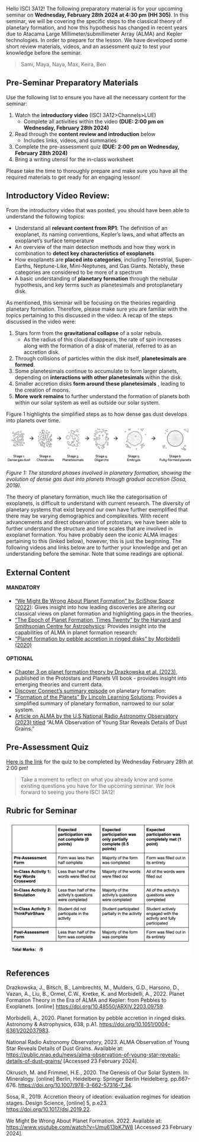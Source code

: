 

Hello ISCI 3A12! The following preparatory material is for your upcoming seminar on **Wednesday, February 28th 2024 at 4:30 pm (HH 305)**. In this seminar, we will be covering the specific steps to the classical theory of planetary formation, and how this hypothesis has changed in recent years due to Atacama Large Millimeter/submillimeter Array (ALMA) and Kepler technologies. In order to prepare for the lesson. We have developed some short review materials, videos, and an assessment quiz to test your knowledge before the seminar. 
> Sami, Maya, Naya, Max, Keira, Ben 

## Pre-Seminar Preparatory Materials
Use the following list to ensure you have all the necessary content for the seminar:
1. Watch the **introductory video** (ISCI 3A12>Channels>LUE)
      - Complete all activities within the video **(DUE: 2:00 pm on Wednesday, February 28th 2024)**
2. Read through the **content review and introduction** below
   - Includes links, videos, and summaries
3. Complete the pre-assessment quiz **(DUE: 2:00 pm on Wednesday, February 28th 2024)**
4. Bring a writing utensil for the in-class worksheet

Please take the time to thoroughly prepare and make sure you have all the required materials to get ready for an engaging lesson! 

## Introductory Video Review:

From the introductory video that was posted, you should have been able to understand the following topics:
- Understand all **relevant content from RP1**: The definition of an exoplanet, its naming conventions, Kepler’s laws, and what affects an exoplanet’s surface temperature
- An overview of the main detection methods and how they work in combination to **detect key characteristics of exoplanets**
- How exoplanets are **placed into categories**, including Terrestrial, Super-Earths, Neptune-Like, Mini-Neptunes, and Gas Giants. Notably, these categories are considered to be more of a spectrum
- A basic understanding of **planetary formation** through the nebular hypothesis, and key terms such as planetesimals and protoplanetary disk. 

As mentioned, this seminar will be focusing on the theories regarding planetary formation. Therefore, please make sure you are familiar with the topics pertaining to this discussed in the video. A recap of the steps discussed in the video were:

1. Stars form from the **gravitational collapse**  of a solar nebula.
    - As the radius of this cloud disappears, the rate of spin increases along with the formation of a disk of material, referred to as an accretion disk.
2. Through collisions of particles within the disk itself, **planetesimals are formed**.
3. Some planetesimals continue to accumulate to form larger planets, depending on **interactions with other planetesimals** within the disk.
4. Smaller accretion disks **form around these planetesimals** , leading to the creation of moons.
5. **More work remains** to further understand the formation of planets both within our solar system as well as outside our solar system.

Figure 1 highlights the simplified steps as to how dense gas dust develops into planets over time.

![accretion](accretion.png)

*Figure 1: The standard phases involved in planetary formation, showing the evolution of dense gas dust into planets through gradual accretion (Sosa, 2019).*

The theory of planetary formation, much like the categorisation of exoplanets, is difficult to understand with current research. The diversity of planetary systems that exist beyond our own have further exemplified that there may be varying demographics and complexities. With recent advancements and direct observation of protostars, we have been able to further understand the structure and time scales that are involved in exoplanet formation. You have probably seen the iconic ALMA images pertaining to this (linked below), however, this is just the beginning. The following videos and links below are to further your knowledge and get an understanding before the seminar. Note that some readings are optional.


## External Content
#### MANDATORY
- [“We Might Be Wrong About Planet Formation” by SciShow Space (2022)](https://www.youtube.com/watch?v=Umu613bK7W8&ab_channel=SciShowSpace): Gives insight into how leading discoveries are altering our classical views on planet formation and highlighting gaps in the theories. 
- [“The Epoch of Planet Formation, Times Twenty” by the Harvard and Smithsonian Centre for Astrophysics](https://cfa.harvard.edu/news/epoch-planet-formation-times-twenty): Provides insight into the capabilities of ALMA in planet formation research: 
- [“Planet formation by pebble accretion in ringed disks” by Morbidelli (2020)](https://doi.org/10.1051/0004-6361/202037983 )
#### OPTIONAL
- [Chapter 3 on planet formation theory by Drazkowska et al. (2023)](https://doi.org/10.48550/arXiv.2203.09759), published in the Protostars and Planets VII book - provides insight into emerging theories and current data. 
- [Discover Connect’s summary episode](https://youtu.be/dszw4ewPDfA?si=lethHMcML8zzRLtB) on planetary formation:
- [“Formation of the Planets” By Lincoln Learning Solutions](https://www.youtube.com/watch?v=sCkhEu3lYNc&ab_channel=LincolnLearningSolutions): Provides a simplified summary of planetary formation, narrowed to our solar system. 
- [Article on ALMA by the U.S National Radio Astronomy Observatory (2023) titled](https://public.nrao.edu/news/alma-observation-of-young-star-reveals-details-of-dust-grains/
) “ALMA Observation of Young Star Reveals Details of Dust Grains.”

## Pre-Assessment Quiz
[Here is the link](https://forms.office.com/r/6Fk2kpZQrD ) for the quiz to be completed by Wednesday February 28th at 2:00 pm!

> Take a moment to reflect on what you already know and some existing questions you have for the upcoming seminar. We look forward to seeing you there ISCI 3A12!

## Rubric for Seminar
![rubric](rubric.png)

## References

Drazkowska, J., Bitsch, B., Lambrechts, M., Mulders, G.D., Harsono, D., Vazan, A., Liu, B., Ormel, C.W., Kretke, K. and Morbidelli, A., 2022. Planet Formation Theory in the Era of ALMA and Kepler: from Pebbles to Exoplanets. [online] https://doi.org/10.48550/ARXIV.2203.09759.

Morbidelli, A., 2020. Planet formation by pebble accretion in ringed disks. Astronomy & Astrophysics, 638, p.A1. https://doi.org/10.1051/0004-6361/202037983.

National Radio Astronomy Observatory, 2023. ALMA Observation of Young Star Reveals Details of Dust Grains. Available at: https://public.nrao.edu/news/alma-observation-of-young-star-reveals-details-of-dust-grains/ [Accessed 23 February 2024].  

Okrusch, M. and Frimmel, H.E., 2020. The Genesis of Our Solar System. In: Mineralogy. [online] Berlin, Heidelberg: Springer Berlin Heidelberg. pp.667–676. https://doi.org/10.1007/978-3-662-57316-7_34. 

Sosa, R., 2019. Accretion theory of ideation: evaluation regimes for ideation stages. Design Science, [online] 5, p.e23. https://doi.org/10.1017/dsj.2019.22. 

We Might Be Wrong About Planet Formation. 2022. Available at: https://www.youtube.com/watch?v=Umu613bK7W8 [Accessed 23 February 2024]. 


